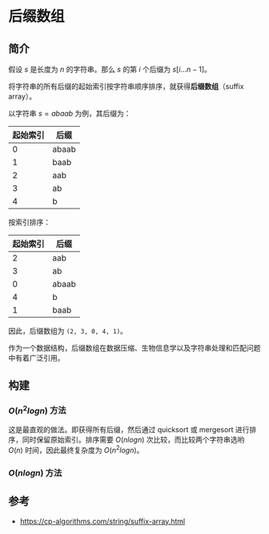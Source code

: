 # 后缀数组

## 简介

假设 $s$ 是长度为 $n$ 的字符串。那么 $s$ 的第 $i$ 个后缀为 $s[i...n-1]$。

将字符串的所有后缀的起始索引按字符串顺序排序，就获得**后缀数组**（suffix array）。

以字符串 $s=abaab$ 为例，其后缀为：

| 起始索引 | 后缀 |
| ---- | ---- |
| 0 | abaab |
| 1 | baab |
| 2 | aab |
| 3 | ab |
| 4 | b |
按索引排序：

| 起始索引 | 后缀 |
| ---- | ---- |
| 2 | aab |
| 3 | ab |
| 0 | abaab |
| 4 | b |
| 1 | baab |
因此，后缀数组为 `(2, 3, 0, 4, 1)`。

作为一个数据结构，后缀数组在数据压缩、生物信息学以及字符串处理和匹配问题中有着广泛引用。

## 构建

### $O(n^2logn)$ 方法

这是最直观的做法。即获得所有后缀，然后通过 quicksort 或 mergesort 进行排序，同时保留原始索引。排序需要 $O(nlogn)$ 次比较，而比较两个字符串选哟 $O(n)$ 时间，因此最终复杂度为 $O(n^2logn)$。

### $O(nlogn)$ 方法




## 参考

- https://cp-algorithms.com/string/suffix-array.html